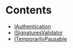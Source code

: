 

# Contents
- [IAuthentication](IAuthentication.sol/interface.IAuthentication.md)
- [ISignaturesValidator](ISignaturesValidator.sol/interface.ISignaturesValidator.md)
- [ITemporarilyPausable](ITemporarilyPausable.sol/interface.ITemporarilyPausable.md)
